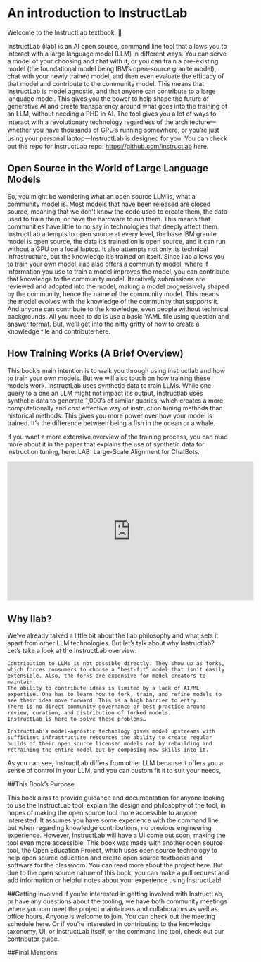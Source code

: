 <!-- #region -->

# An introduction to InstructLab

Welcome to the InstructLab textbook. 🐶

 InstructLab (ilab) is an AI open source, command line tool that allows you to interact with a large language model (LLM) in different ways. You can serve a model of your choosing and chat with it, or you can train a pre-existing model (the foundational model being IBM’s open-source granite model), chat with your newly trained model, and then even evaluate the efficacy of that model and contribute to the community model. This means that InstructLab is model agnostic, and that anyone can contribute to a large language model. This gives you the power to help shape the future of generative AI and create transparency around what goes into the training of an LLM, without needing a PHD in AI. The tool gives you a lot of ways to interact with a revolutionary technology regardless of the architecture一 whether you have thousands of GPU’s running somewhere, or you’re just using your personal laptop一InstructLab is designed for you. You can check out the repo for InstructLab repo: https://github.com/instructlab here.

## Open Source in the World of Large Language Models

So, you might be wondering what an open source LLM is, what a community model is. Most models that have been released are closed source, meaning that we don’t know the code used to create them, the data used to train them, or have the hardware to run them. This means that communities have little to no say in technologies that deeply affect them. InstructLab attempts to open source at every level, the base IBM granite model is open source, the data it’s trained on is open source, and it can run without a GPU on a local laptop. It also attempts not only its technical infrastructure, but the knowledge it’s trained on itself. Since ilab allows you to train your own model, ilab also offers a community model, where if information you use to train a model improves the model, you can contribute that knowledge to the community model. Iteratively submissions are reviewed and adopted into the model, making a model progressively shaped by the community, hence the name of the community model. This means the model evolves with the knowledge of the community that supports it. And anyone can contribute to the knowledge, even people without technical backgrounds. All you need to do is use a basic YAML file using question and answer format. But, we’ll get into the nitty gritty of how to create a knowledge file and contribute here.

## How Training Works (A Brief Overview)

This book’s main intention is to walk you through using instructlab and how to train your own models. But we will also touch on how training these models work. InstructLab uses synthetic data to train LLMs. While one query to a one an LLM might not impact it’s output, Instructlab uses synthetic data to generate 1,000’s of similar queries, which creates a more computationally and cost effective way of instruction tuning methods than historical methods. This gives you more power over how your model is trained. It’s the difference between being a fish in the ocean or a whale. 

If you want a more extensive overview of the training process, you can read more about it in the paper that explains the use of synthetic data for instruction tuning, here: LAB: Large-Scale Alignment for ChatBots.


<iframe width="560" height="315"
src="https://www.youtube.com/watch?v=SkXgG6ksKTA" 
frameborder="0" 
allow="accelerometer; autoplay; encrypted-media; gyroscope; picture-in-picture" 
allowfullscreen></iframe>


## Why Ilab?
We’ve already talked a little bit about the Ilab philosophy and what sets it apart from other LLM technologies. But let’s talk about why Instructlab?
Let’s take a look at the InstructLab overview:
```
Contribution to LLMs is not possible directly. They show up as forks, which forces consumers to choose a “best-fit” model that isn’t easily extensible. Also, the forks are expensive for model creators to maintain.
The ability to contribute ideas is limited by a lack of AI/ML expertise. One has to learn how to fork, train, and refine models to see their idea move forward. This is a high barrier to entry.
There is no direct community governance or best practice around review, curation, and distribution of forked models.
InstructLab is here to solve these problems… 

InstructLab's model-agnostic technology gives model upstreams with sufficient infrastructure resources the ability to create regular builds of their open source licensed models not by rebuilding and retraining the entire model but by composing new skills into it.
```

As you can see, InstructLab differs from other LLM because it offers you a sense of control in your LLM, and you can custom fit it to suit your needs, 


##This Book’s Purpose

This book aims to provide guidance and documentation for anyone looking to use the InstructLab tool, explain the design and philosophy of the tool, in hopes of making the open source tool more accessible to anyone interested. It assumes you have some experience with the command line, but when regarding knowledge contributions, no previous engineering experience. However, InstructLab will have a UI come out soon, making the tool even more accessible. This book was made with another open source tool, the Open Education Project, which uses open source technology to help open source education and create open source textbooks and software for the classroom. You can read more about the project here. But due to the open source nature of this book, you can make a pull request and add information or helpful notes about your experience using InstructLab!

##Getting Involved
If you’re interested in getting involved with InstructLab, or have any questions about the tooling, we have both community meetings where you can meet the project maintainers and collaborators as well as office hours. Anyone is welcome to join. You can check out the meeting schedule here. Or if you’re interested in contributing to the knowledge taxonomy, UI, or InstructLab itself, or the command line tool, check out our contributor guide.

##Final Mentions

<!-- #endregion -->
